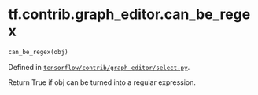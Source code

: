 <div itemscope itemtype="http://developers.google.com/ReferenceObject">
<meta itemprop="name" content="tf.contrib.graph_editor.can_be_regex" />
</div>

# tf.contrib.graph_editor.can_be_regex

``` python
can_be_regex(obj)
```



Defined in [`tensorflow/contrib/graph_editor/select.py`](https://www.tensorflow.org/code/tensorflow/contrib/graph_editor/select.py).

Return True if obj can be turned into a regular expression.